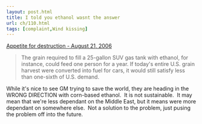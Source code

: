 ```yaml
---
layout: post.html
title: I told you ethanol wasnt the answer
url: ch/110.html
tags: [complaint,Wind kissing]
---
```

[Appetite for destruction - August 21, 2006](http://money.cnn.com/magazines/fortune/fortune_archive/2006/08/21/8383659/index.htm?cnn=yes)

> The grain required to fill a 25-gallon SUV gas tank with ethanol, for instance, could feed one person for a year. If today's entire U.S. grain harvest were converted into fuel for cars, it would still satisfy less than one-sixth of U.S. demand.

While it's nice to see GM trying to save the world, they are heading in the WRONG DIRECTION with corn-based ethanol.  It is not sustainable.  It may mean that we're less dependant on the Middle East, but it means were more dependant on somewhere else.  Not a solution to the problem, just pusing the problem off into the future.
